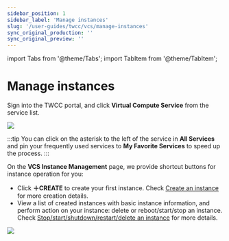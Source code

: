 ```yaml
---
sidebar_position: 1
sidebar_label: 'Manage instances'
slug: '/user-guides/twcc/vcs/manage-instances'
sync_original_production: '' 
sync_original_preview: '' 
---
```


import Tabs from '@theme/Tabs';
import TabItem from '@theme/TabItem';


# Manage instances

Sign into the TWCC portal, and click **Virtual Compute Service** from the service list.

![](https://cos.twcc.ai/SYS-MANUAL/uploads/upload_6668cf5d5b790061f3efb1764915cd95.png)

:::tip
You can click on the asterisk to the left of the service in **All Services** <i class="fa fa-star-o" aria-hidden="true"></i> and pin your frequently used services to **My Favorite Services** to speed up the process.
:::

On the **VCS Instance Management** page, we provide shortcut buttons for instance operation for you:

- Click **＋CREATE** to create your first instance. Check [Create an instance](/user-guides/twcc/vcs/instances/create-instances) for more creation details.
- View a list of created instances with basic instance information, and perform action on your instance: delete or reboot/start/stop an instance. Check [Stop/start/shutdown/restart/delete an instance](/user-guides/twcc/vcs/instances/details/stop-start-reboor-shutdown-delete-instance.md) for more details.

![](https://cos.twcc.ai/SYS-MANUAL/uploads/upload_2a2a9e6eb83b42ab497c13e97412d38e.png)

